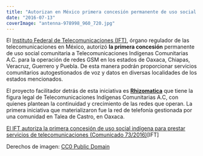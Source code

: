 ```yaml
---
title: "Autorizan en México primera concesión permanente de uso social comunitaria GSM"
date: "2016-07-13"
coverImage: "antenna-978998_960_720.jpg"
---
```


El [Instituto Federal de Telecomunicaciones (IFT)](http://www.ift.org.mx/), órgano regulador de las telecomunicaciones en México, autorizó **la primera concesión** permanente de uso social comunitaria a Telecomunicaciones Indígenas Comunitarias A.C. para la operación de redes GSM en los estados de Oaxaca, Chiapas, Veracruz, Guerrero y Puebla. De esta manera podrán proporcionar servicios comunitarios autogestionados de voz y datos en diversas localidades de los estados mencionados.

El proyecto facilitador detrás de esta iniciativa es **[Rhizomatica](https://rhizomatica.org/)** que tiene la figura legal de Telecomunicaciones Indígenas Comunitarias A.C, con quienes plantean la continuidad y crecimiento de las redes que operan. La primera iniciativa que materializaron fue la red de telefonía gestionada por una comunidad en Talea de Castro, en Oaxaca.

[El IFT autoriza la primera concesión de uso social indígena para prestar servicios de telecomunicaciones (Comunicado 73/2016)](http://www.ift.org.mx/comunicacion-y-medios/comunicados-ift/es/el-ift-autoriza-la-primera-concesion-de-uso-social-indigena-para-prestar-servicios-de?platform=hootsuite)\[IFT\]

Derechos de imagen: [CC0 Public Domain](https://pixabay.com/es/antena-m%C3%B3vil-gsm-receptor-se%C3%B1al-978998/)
